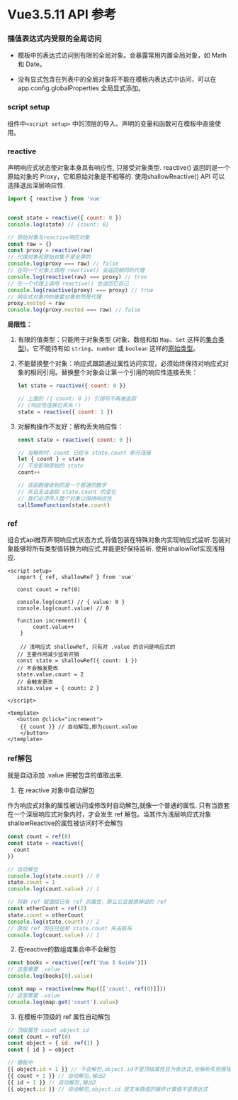 # Vue3.5.11 API 参考

### 插值表达式内受限的全局访问
- 模板中的表达式访问到有限的全局对象。会暴露常用内置全局对象，如 Math 和 Date。

- 没有显式包含在列表中的全局对象将不能在模板内表达式中访问，可以在 app.config.globalProperties 全局显式添加。

### script setup
组件中`<script setup>` 中的顶层的导入、声明的变量和函数可在模板中直接使用。

### reactive

声明响应式状态使对象本身具有响应性, 只接受对象类型. reactive() 返回的是一个原始对象的 Proxy，它和原始对象是不相等的.
使用shallowReactive() API 可以选择退出深层响应性.

```js
import { reactive } from 'vue'


const state = reactive({ count: 0 })
console.log(state) // {count: 0}

// 原始对象与reactive响应对象
const raw = {}
const proxy = reactive(raw)
// 代理对象和原始对象不是全等的
console.log(proxy === raw) // false
// 在同一个对象上调用 reactive() 会返回相同的代理
console.log(reactive(raw) === proxy) // true
// 在一个代理上调用 reactive() 会返回它自己
console.log(reactive(proxy) === proxy) // true
// 响应式对象内的嵌套对象依然是代理
proxy.nested = raw
console.log(proxy.nested === raw) // false

```

**局限性：**

1. 有限的值类型：只能用于对象类型 (对象、数组和如 `Map`、`Set` 这样的[集合类型](https://developer.mozilla.org/en-US/docs/Web/JavaScript/Reference/Global_Objects#keyed_collections))。它不能持有如 `string`、`number` 或 `boolean` 这样的[原始类型](https://developer.mozilla.org/en-US/docs/Glossary/Primitive)。

2. 不能替换整个对象：响应式跟踪通过属性访问实现，必须始终保持对响应式对象的相同引用。替换整个对象会让第一个引用的响应性连接丢失：

   ```js
   let state = reactive({ count: 0 })

   // 上面的 ({ count: 0 }) 引用将不再被追踪
   // (响应性连接已丢失！)
   state = reactive({ count: 1 })
   ```

3. 对解构操作不友好：解构丢失响应性：

   ```js
   const state = reactive({ count: 0 })

   // 当解构时，count 已经与 state.count 断开连接
   let { count } = state
   // 不会影响原始的 state
   count++

   // 该函数接收到的是一个普通的数字
   // 并且无法追踪 state.count 的变化
   // 我们必须传入整个对象以保持响应性
   callSomeFunction(state.count)
   ```

### ref
组合式api推荐声明响应式状态方式,将值包装在特殊对象内实现响应式监听.包装对象能够将所有类型值转换为响应式,并能更好保持监听.
使用shallowRef实现浅相应.

```vue
<script setup>
   import { ref, shallowRef } from 'vue'

   const count = ref(0)

   console.log(count) // { value: 0 }
   console.log(count.value) // 0

   function increment() {
        count.value++
    }
   
    // 浅响应式 shallowRef, 只有对 .value 的访问是响应式的
   // 主要作用减少监听开销
   const state = shallowRef({ count: 1 })
   // 不会触发更改
   state.value.count = 2
   // 会触发更改
   state.value = { count: 2 }
    
</script>

<template>
   <button @click="increment">
    {{ count }} // 自动解包,即为count.value
    </button>
</template>
```

### ref解包

就是自动添加 .value 把被包含的值取出来.

1. 在 reactive 对象中自动解包 

作为响应式对象的属性被访问或修改时自动解包,就像一个普通的属性.
只有当嵌套在一个深层响应式对象内时，才会发生 ref 解包。当其作为浅层响应式对象shallowReactive的属性被访问时不会解包

```js
const count = ref(0)
const state = reactive({
  count
})

// 自动解包
console.log(state.count) // 0
state.count = 1
console.log(count.value) // 1

// 将新 ref 赋值给已有 ref 的属性，那么它会替换掉旧的 ref
const otherCount = ref(2)
state.count = otherCount
console.log(state.count) // 2
// 原始 ref 现在已经和 state.count 失去联系
console.log(count.value) // 1

```


2. 在reactive的数组或集合中不会解包


```js
const books = reactive([ref('Vue 3 Guide')])
// 这里需要 .value
console.log(books[0].value)

const map = reactive(new Map([['count', ref(0)]]))
// 这里需要 .value
console.log(map.get('count').value)
```

3. 在模板中顶级的 ref 属性自动解包


```js
// 顶级属性 count object id
const count = ref(0)
const object = { id: ref(1) }
const { id } = object

// 模板中
{{ object.id + 1 }} // 不会解包,object.id不是顶级属性且为表达式,会解析失败报错[object Object]1
{{ count + 1 }} // 自动解包,输出2
{{ id + 1 }} // 自动解包,输出2
{{ object.id }} // 自动解包,object.id 是文本插值的最终计算值不是表达式

```


